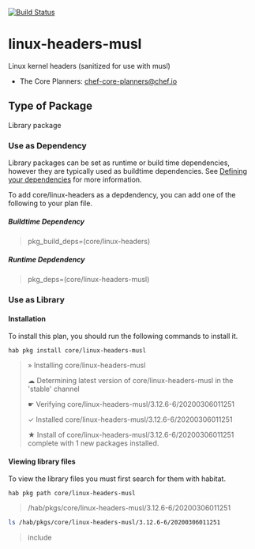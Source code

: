 [![Build Status](https://dev.azure.com/chefcorp-partnerengineering/Chef%20Base%20Plans/_apis/build/status/chef-base-plans.linux-headers-musl?branchName=master)](https://dev.azure.com/chefcorp-partnerengineering/Chef%20Base%20Plans/_build/latest?definitionId=170&branchName=master)

# linux-headers-musl

Linux kernel headers (sanitized for use with musl)

* The Core Planners: <chef-core-planners@chef.io>

## Type of Package

Library package

### Use as Dependency

Library packages can be set as runtime or build time dependencies, however they are typically used as buildtime dependencies. See [Defining your dependencies](https://www.habitat.sh/docs/developing-packages/developing-packages/#sts=Define%20Your%20Dependencies) for more information.

To add core/linux-headers as a depdendency, you can add one of the following to your plan file.

##### Buildtime Dependency

> pkg_build_deps=(core/linux-headers)

##### Runtime Depdendency

> pkg_deps=(core/linux-headers-musl)

### Use as Library

#### Installation

To install this plan, you should run the following commands to install it.

`hab pkg install core/linux-headers-musl`

> » Installing core/linux-headers-musl
>
> ☁ Determining latest version of core/linux-headers-musl in the 'stable' channel
>
> ☛ Verifying core/linux-headers-musl/3.12.6-6/20200306011251
>
> ✓ Installed core/linux-headers-musl/3.12.6-6/20200306011251
>
> ★ Install of core/linux-headers-musl/3.12.6-6/20200306011251 complete with 1 new packages installed.

#### Viewing library files

To view the library files you must first search for them with habitat.

`hab pkg path core/linux-headers-musl`

> /hab/pkgs/core/linux-headers-musl/3.12.6-6/20200306011251

```bash
ls /hab/pkgs/core/linux-headers-musl/3.12.6-6/20200306011251
```
> include
